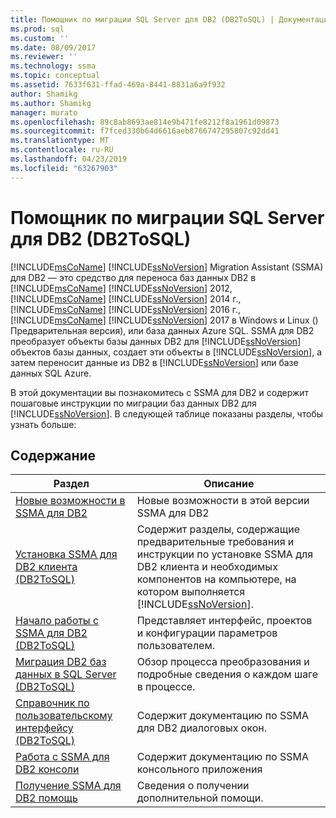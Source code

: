 ```yaml
---
title: Помощник по миграции SQL Server для DB2 (DB2ToSQL) | Документация Майкрософт
ms.prod: sql
ms.custom: ''
ms.date: 08/09/2017
ms.reviewer: ''
ms.technology: ssma
ms.topic: conceptual
ms.assetid: 7633f631-ffad-469a-8441-8831a6a9f932
author: Shamikg
ms.author: Shamikg
manager: murato
ms.openlocfilehash: 89c8ab8693ae814e9b471fe8212f8a1961d09873
ms.sourcegitcommit: f7fced330b64d6616aeb8766747295807c92dd41
ms.translationtype: MT
ms.contentlocale: ru-RU
ms.lasthandoff: 04/23/2019
ms.locfileid: "63267903"
---
```

# <a name="sql-server-migration-assistant-for-db2-db2tosql"></a>Помощник по миграции SQL Server для DB2 (DB2ToSQL)
[!INCLUDE[msCoName](../../includes/msconame_md.md)] [!INCLUDE[ssNoVersion](../../includes/ssnoversion-md.md)] Migration Assistant (SSMA) для DB2 — это средство для переноса баз данных DB2 в [!INCLUDE[msCoName](../../includes/msconame_md.md)] [!INCLUDE[ssNoVersion](../../includes/ssnoversion-md.md)] 2012, [!INCLUDE[msCoName](../../includes/msconame_md.md)] [!INCLUDE[ssNoVersion](../../includes/ssnoversion-md.md)] 2014 г., [!INCLUDE[msCoName](../../includes/msconame_md.md)] [!INCLUDE[ssNoVersion](../../includes/ssnoversion-md.md)] 2016 г., [!INCLUDE[msCoName](../../includes/msconame_md.md)] [!INCLUDE[ssNoVersion](../../includes/ssnoversion-md.md)] 2017 в Windows и Linux () Предварительная версия), или база данных Azure SQL. SSMA для DB2 преобразует объекты базы данных DB2 для [!INCLUDE[ssNoVersion](../../includes/ssnoversion-md.md)] объектов базы данных, создает эти объекты в [!INCLUDE[ssNoVersion](../../includes/ssnoversion-md.md)], а затем переносит данные из DB2 в [!INCLUDE[ssNoVersion](../../includes/ssnoversion-md.md)] или базе данных SQL Azure.  
  
В этой документации вы познакомитесь с SSMA для DB2 и содержит пошаговые инструкции по миграции баз данных DB2 для [!INCLUDE[ssNoVersion](../../includes/ssnoversion-md.md)]. В следующей таблице показаны разделы, чтобы узнать больше:  
  
## <a name="contents"></a>Содержание  
  
|Раздел|Описание|  
|-----------|---------------|  
|[Новые возможности в SSMA для DB2](https://msdn.microsoft.com/1cc38f85-3caa-42d0-8c76-a380c1d15c67)|Новые возможности в этой версии SSMA для DB2|  
|[Установка SSMA для DB2 клиента &#40;DB2ToSQL&#41;](../../ssma/db2/installing-ssma-for-db2-client-db2tosql.md)|Содержит разделы, содержащие предварительные требования и инструкции по установке SSMA для DB2 клиента и необходимых компонентов на компьютере, на котором выполняется [!INCLUDE[ssNoVersion](../../includes/ssnoversion-md.md)].|  
|[Начало работы с SSMA для DB2 &#40;DB2ToSQL&#41;](../../ssma/db2/getting-started-with-ssma-for-db2-db2tosql.md)|Представляет интерфейс, проектов и конфигурации параметров пользователем.|  
|[Миграция DB2 баз данных в SQL Server &#40;DB2ToSQL&#41;](../../ssma/db2/migrating-db2-databases-to-sql-server-db2tosql.md)|Обзор процесса преобразования и подробные сведения о каждом шаге в процессе.|  
|[Справочник по пользовательскому интерфейсу &#40;DB2ToSQL&#41;](../../ssma/db2/user-interface-reference-db2tosql.md)|Содержит документацию по SSMA для DB2 диалоговых окон.|  
|[Работа с SSMA для DB2 консоли](https://msdn.microsoft.com/29d8787c-632e-4ff7-9ccc-3f7ad40480ec)|Содержит документацию по SSMA консольного приложения|  
|[Получение SSMA для DB2 помощь](https://go.microsoft.com/fwlink/?LinkID=708538&clcid=0x409)|Сведения о получении дополнительной помощи.|  
  
